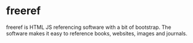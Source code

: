 # freeref

freeref is HTML JS referencing software with a bit of bootstrap. The software makes it easy to reference books, websites, images and journals.
